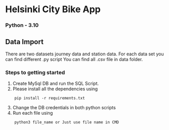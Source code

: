 # Helsinki City Bike App

### Python - 3.10

## Data Import

There are two datasets journey data and station data. For each data set you can find different .py script
You can find all .csv file in data folder. 

### Steps to getting started

1. Create MySql DB and run the SQL Script. 
2. Please install all the dependencies using
```  
    pip install -r requirements.txt
```
3. Change the DB credentials in both python scripts 
4. Run each file using 
```
    python3 file_name or Just use file name in CMD
```

